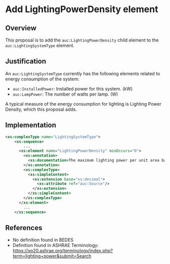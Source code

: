 # Add LightingPowerDensity element

## Overview

This proposal is to add the `auc:LightingPowerDensity` child element to the `auc:LightingSystemType` element.

## Justification
An `auc:LightingSystemType` currently has the following elements related to energy consumption of the system:
- `auc:InstalledPower`: Installed power for this system. (kW)
- `auc:LampPower`: The number of watts per lamp. (W)

A typical measure of the energy consumption for lighting is Lighting Power Density, which this proposal adds.

## Implementation

```xml
<xs:complexType name="LightingSystemType">
    <xs:sequence>
        ...
      <xs:element name="LightingPowerDensity" minOccurs="0">
        <xs:annotation>
          <xs:documentation>The maximum lighting power per unit area based on space function. (W/ft2)</xs:documentation>
        </xs:annotation>
        <xs:complexType>
          <xs:simpleContent>
            <xs:extension base="xs:decimal">
              <xs:attribute ref="auc:Source"/>
            </xs:extension>
          </xs:simpleContent>
        </xs:complexType>
      </xs:element>
        ...
    </xs:sequence>
```

## References

- No definition found in BEDES
- Definition found in ASHRAE Terminology: https://xp20.ashrae.org/terminology/index.php?term=lighting+power&submit=Search